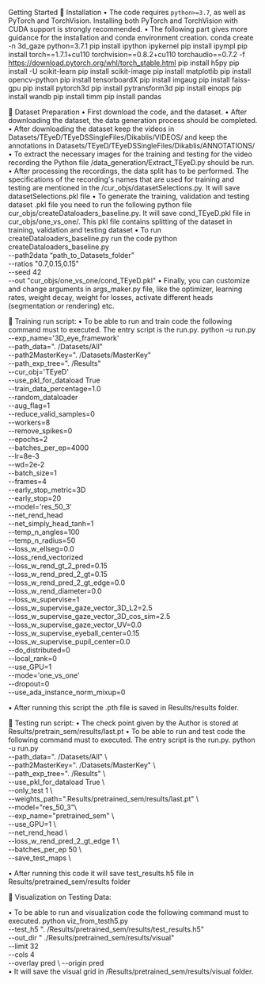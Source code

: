 Getting Started
	Installation
•	The code requires `python>=3.7`, as well as PyTorch and TorchVision. Installing both PyTorch and TorchVision with CUDA support is strongly recommended.
•	The following part gives more guidance for the installation and conda environment creation.
conda create -n 3d_gaze python=3.7.1
pip install ipython ipykernel
pip install ipympl
pip install torch==1.7.1+cu110 torchvision==0.8.2+cu110 torchaudio==0.7.2 -f https://download.pytorch.org/whl/torch_stable.html
pip install h5py
pip install -U scikit-learn
pip install scikit-image
pip install matplotlib
pip install opencv-python
pip install tensorboardX
pip install imgaug
pip install faiss-gpu
pip install pytorch3d
pip install pytransform3d
pip install einops
pip install wandb
pip install timm
pip install pandas



	Dataset Preparation
•	First download the code, and the dataset.
•	After downloading the dataset, the data generation process should be completed.
•	After downloading the dataset keep the videos in Datasets/TEyeD/TEyeDSSingleFiles/Dikablis/VIDEOS/ and
 keep the annotations in  Datasets/TEyeD/TEyeDSSingleFiles/Dikablis/ANNOTATIONS/
•	To extract the necessary images for the training and testing for the video recording the Python file /data_generation/Extract_TEyeD.py should be run.
•	After processing the recordings, the data split has to be performed. The specifications of the recording's names that are used for training and testing are mentioned in the /cur_objs/datasetSelections.py. It will save datasetSelections.pkl file
•	To generate the training, validation and testing dataset .pkl file you need to run the following python file cur_objs/createDataloaders_baseline.py. It will save cond_TEyeD.pkl file in cur_objs/one_vs_one/. This pkl file contains splitting of the dataset in training, validation and testing dataset
•	To run createDataloaders_baseline.py  run the code
python createDataloaders_baseline.py \
--path2data “path_to_Datasets_folder” \
--ratios "0.7,0.15,0.15" \
--seed 42 \
--out "cur_objs/one_vs_one/cond_TEyeD.pkl"
•	Finally, you can customize and change arguments in args_maker.py file, like the optimizer, learning rates, weight decay, weight for losses, activate different heads (segmentation or rendering) etc.

	Training run script:
•	To be able to run and train code the following command must to executed. The entry script is the run.py.
python -u run.py \
--exp_name='3D_eye_framework' \
--path_data=". /Datasets/All" \
--path2MasterKey=". /Datasets/MasterKey" \
--path_exp_tree=". /Results" \
--cur_obj='TEyeD' \
--use_pkl_for_dataload True \
--train_data_percentage=1.0 \
--random_dataloader \
--aug_flag=1 \
--reduce_valid_samples=0 \
--workers=8 \
--remove_spikes=0 \
--epochs=2 \
--batches_per_ep=4000 \
--lr=8e-3 \
--wd=2e-2 \
--batch_size=1 \
--frames=4 \
--early_stop_metric=3D \
--early_stop=20 \
--model='res_50_3' \
--net_rend_head \
--net_simply_head_tanh=1 \
--temp_n_angles=100 \
--temp_n_radius=50 \
--loss_w_ellseg=0.0 \
--loss_rend_vectorized \
--loss_w_rend_gt_2_pred=0.15 \
--loss_w_rend_pred_2_gt=0.15 \
--loss_w_rend_pred_2_gt_edge=0.0 \
--loss_w_rend_diameter=0.0 \
--loss_w_supervise=1 \
--loss_w_supervise_gaze_vector_3D_L2=2.5 \
--loss_w_supervise_gaze_vector_3D_cos_sim=2.5 \
--loss_w_supervise_gaze_vector_UV=0.0 \
--loss_w_supervise_eyeball_center=0.15 \
--loss_w_supervise_pupil_center=0.0 \
--do_distributed=0 \
--local_rank=0 \
--use_GPU=1 \
--mode='one_vs_one' \
--dropout=0 \
--use_ada_instance_norm_mixup=0

•	After running this script the .pth file is saved in Results/results folder.

	Testing run script:
•	The check point given by the Author is stored at Results/pretrain_sem/results/last.pt
•	To be able to run and test code the following command must to executed. The entry script is the run.py.
python -u run.py \
--path_data=". /Datasets/All" \  
--path2MasterKey=". /Datasets/MasterKey" \  
--path_exp_tree=". /Results" \  
--use_pkl_for_dataload True \  
--only_test 1 \   
--weights_path=".Results/pretrained_sem/results/last.pt" \  
--model="res_50_3"\   
--exp_name="pretrained_sem"  \  
--use_GPU=1 \   
--net_rend_head \   
--loss_w_rend_pred_2_gt_edge 1 \   
--batches_per_ep 50 \   
--save_test_maps \

•	After running this code it will save test_results.h5 file in Results/pretrained_sem/results folder

	Visualization on Testing Data:

•	To be able to run and visualization code the following command must to executed. 
python viz_from_testh5.py \
  --test_h5 ". /Results/pretrained_sem/results/test_results.h5" \
  --out_dir " ./Results/pretrained_sem/results/visual" \
  --limit 32 \
  --cols 4 \
  --overlay pred \ 
  --origin pred \
•	It will save the visual grid in  /Results/pretrained_sem/results/visual folder.

